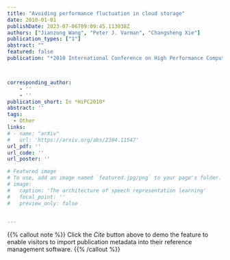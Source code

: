 ```yaml
---
title: "Avoiding performance fluctuation in cloud storage"
date: 2010-01-01
publishDate: 2023-07-06T09:09:45.113038Z
authors: ["Jianzong Wang", "Peter J. Varman", "Changsheng Xie"]
publication_types: ["1"]
abstract: ""
featured: false
publication: "*2010 International Conference on High Performance Computing*"



corresponding_author:
    - ''
    - ''
publication_short: In *HiPC2010*
abstract: ''
tags:
  - Other
links:
# - name: "arXiv"
#   url: 'https://arxiv.org/abs/2304.11547'
url_pdf: ''
url_code: ''
url_poster: ''

# Featured image
# To use, add an image named `featured.jpg/png` to your page's folder.
# image:
#   caption: 'The architecture of speech representation learning'
#   focal_point: ''
#   preview_only: false


---
```


{{% callout note %}}
Click the _Cite_ button above to demo the feature to enable visitors to import publication metadata into their reference management software.
{{% /callout %}}



